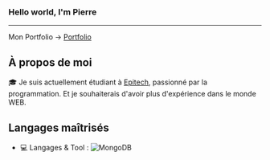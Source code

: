 ### Hello world, I'm Pierre
---

Mon Portfolio -> [Portfolio](https:pierre-monnier.fr)

## À propos de moi

🎓 Je suis actuellement étudiant à [Epitech](https://www.epitech.eu/), passionné par la programmation. Et je souhaiterais d'avoir plus d'expérience dans le monde WEB.

## Langages maîtrisés

- 💻 Langages & Tool :
![MongoDB](https://img.shields.io/badge/MongoDB-%234ea94b.svg?style=for-the-badge&logo=mongodb&logoColor=white)
